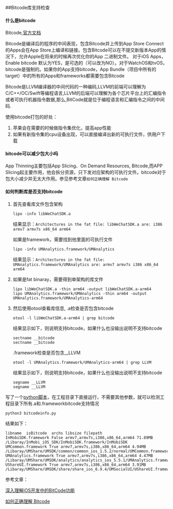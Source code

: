 ##Bitcode库支持检查

#### 什么是bitcode
Bitcode,[官方文档](https://help.apple.com/xcode/mac/current/#/devbbdc5ce4f)

Bitcode是编译后的程序的中间表现，包含Bitcode并上传到App Store Connect的Apps会在App Store上编译和链接。包含Bitcode可以在不提交新版本App的情况下，允许Apple在将来的时候再次优化你的App 二进制文件。
对于iOS Apps，Enable bitcode 默认为YES，是可选的（可以改为NO）。对于WatchOS和tvOS，bitcode是强制的。如果你的App支持bitcode，App Bundle（项目中所有的target）中的所有的Apps和frameworks都需要包含Bitcode

Bitcode是LLVM编译器的中间代码的一种编码,LLVM的前端可以理解为C/C++/OC/Swift等编程语言,LLVM的后端可以理解为各个芯片平台上的汇编指令或者可执行机器指令数据,那么,BitCode就是位于编程语言和汇编指令之间的中间码. 

使用bitcode打包的好处：

1. 苹果会在需要的时候做指令集优化，提高app性能
2. 如果有新指令集的cpu设备出现，可以直接编译出新的可执行文件，供用户下载

#### bitcode可以减少包大小吗

App Thinning主要包括App Slicing、On Demand Resources, Bitcode,而APP Slicing起主要作用，他会拆分资源，只下发对应架构的可执行文件。bitcode对于包大小减少并无太大作用。参见参考文章`如何正确理解 Bitcode`

#### 如何判断库是否支持bitcode

1. 首先查看库文件包含架构

	```
	lipo -info libWeChatSDK.a
	```
   结果显示：`Architectures in the fat file: libWeChatSDK.a are: i386 armv7 armv7s x86_64 arm64 `
   
   如果是framework，需要找到他里面的可执行文件
   
   ```
   lipo -info UMAnalytics.framework/UMAnalytics
   ```
   结果显示：`Architectures in the fat file: UMAnalytics.framework/UMAnalytics are: armv7 armv7s i386 x86_64 arm64`
   
2. 如果是fat binaray，需要得到单架构的库文件

	```
	lipo libWeChatSDK.a -thin arm64 -output libWeChatSDK.a-arm64
	lipo UMAnalytics.framework/UMAnalytics -thin arm64 -output UMAnalytics.framework/UMAnalytics-arm64
	```
	
3. 然后使用otool查看库信息, .a检查是否包含bitcode 

	```
	otool -l libWeChatSDK.a-arm64 | grep bitcode
	```
	结果显示如下，则说明支持bitcode，如果什么也没输出说明不支持bitcode
	
	``` 
	sectname __bitcode
   sectname __bitcode
   ```
	
	.framework检查是否包含__LLVM
	
	```
	otool -l UMAnalytics.framework/UMAnalytics-arm64 | grep LLVM 
	```
	结果显示如下，则说明支持bitcode，如果什么也没输出说明不支持bitcode
	
	```
	segname __LLVM
   segname __LLVM
	```
	
写了一个[python脚本](https://github.com/happyxb/bitcodecheck)，在工程目录下直接运行，不需要其他参数，就可以检测工程目录下所有.a和.frameworkbitcode支持情况

```
python3 bitcodeinfo.py 
```
结果如下：

```
libname  isBitcode  archs libsize filepath
InMobiSDK.framework False armv7,armv7s,i386,x86_64,arm64 71.89MB /Libaray/InMobi_iOS_SDK/InMobiSDK.framework/InMobiSDK
UMCommon.framework True armv7,armv7s,i386,x86_64,arm64 4.94MB /Libaray/UMShare/UMSDK/common/common_ios_1.5.2/normal/UMCommon.framework/Versions/A/UMCommon
UMAnalytics.framework True armv7,armv7s,i386,x86_64,arm64 4.47MB /Libaray/UMShare/UMSDK/analytics/analytics_ios_5.5.1/UMAnalytics.framework/UMAnalytics
UShareUI.framework True armv7,armv7s,i386,x86_64,arm64 3.91MB /Libaray/UMShare/UMSDK/share/share_ios_6.9.4/UMSocialUI/UShareUI.framework/UShareUI
```

参考文章：

[深入理解iOS开发中的BitCode功能](https://my.oschina.net/kgdugyiy/blog/603476)

[如何正确理解 Bitcode](https://mp.weixin.qq.com/s?__biz=MzIwMTYzMzcwOQ==&mid=403331342&idx=1&sn=c0e2b6d127060a802a6f6668e60cabb7#rd)